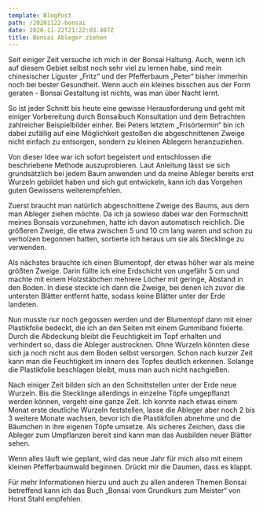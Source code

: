 ```yaml
---
template: BlogPost
path: /20201122-bonsai
date: 2020-11-22T21:22:03.407Z
title: Bonsai Ableger ziehen
---
```

Seit einiger Zeit versuche ich mich in der Bonsai Haltung. Auch, wenn ich auf diesem Gebiet selbst noch sehr viel zu lernen habe, sind mein chinesischer Liguster „Fritz“ und der Pfefferbaum „Peter“ bisher immerhin noch bei bester Gesundheit. Wenn auch ein kleines bisschen aus der Form geraten - Bonsai Gestaltung ist nichts, was man über Nacht lernt.

So ist jeder Schnitt bis heute eine gewisse Herausforderung und geht mit einiger Vorbereitung durch Bonsaibuch Konsultation und dem Betrachten zahlreicher Beispielbilder einher. Bei Peters letztem „Frisörtermin“ bin ich dabei zufällig auf eine Möglichkeit gestoßen die abgeschnittenen Zweige nicht einfach zu entsorgen, sondern zu kleinen Ablegern heranzuziehen. 

Von dieser Idee war ich sofort begeistert und entschlossen die beschriebene Methode auszuprobieren. Laut Anleitung lässt sie sich grundsätzlich bei jedem Baum anwenden und da meine Ableger bereits erst Wurzeln gebildet haben und sich gut entwickeln, kann ich das Vorgehen guten Gewissens weiterempfehlen. 

Zuerst braucht man natürlich abgeschnittene Zweige des Baums, aus dem man Ableger ziehen möchte. Da ich ja sowieso dabei war den Formschnitt meines Bonsais vorzunehmen, hatte ich davon automatisch reichlich. Die größeren Zweige, die etwa zwischen 5 und 10 cm lang waren und schon zu verholzen begonnen hatten, sortierte ich heraus um sie als Stecklinge zu verwenden. 

Als nächstes brauchte ich einen Blumentopf, der etwas höher war als meine größten Zweige. Darin füllte ich eine Erdschicht von ungefähr 5 cm und machte mit einem Holzstäbchen mehrere Löcher mit geringe, Abstand in den Boden. In diese steckte ich dann die Zweige, bei denen ich zuvor die untersten Blätter entfernt hatte, sodass keine Blätter unter der Erde landeten.

Nun musste nur noch gegossen werden und der Blumentopf dann mit einer Plastikfolie bedeckt, die ich an den Seiten mit einem Gummiband fixierte. Durch die Abdeckung bleibt die Feuchtigkeit im Topf erhalten und verhindert so, dass die Ableger austrocknen. Ohne Wurzeln könnten diese sich ja noch nicht aus dem Boden selbst versorgen. Schon nach kurzer Zeit kann man die Feuchtigkeit im innern des Topfes deutlich erkennen. Solange die Plastikfolie beschlagen bleibt, muss man auch nicht nachgießen.

Nach einiger Zeit bilden sich an den Schnittstellen unter der Erde neue Wurzeln. Bis die Stecklinge allerdings in einzelne Töpfe umgepflanzt werden können, vergeht eine ganze Zeit. Ich konnte nach etwas einem Monat erste deutliche Wurzeln feststellen, lasse die Ableger aber noch 2 bis 3 weitere Monate wachsen, bevor ich die Plastikfolien abnehme und die Bäumchen in ihre eigenen Töpfe umsetze. Als sicheres Zeichen, dass die Ableger zum Umpflanzen bereit sind kann man das Ausbilden neuer Blätter sehen. 

Wenn alles läuft wie geplant, wird das neue Jahr für mich also mit einem kleinen Pfefferbaumwald beginnen. Drückt mir die Daumen, dass es klappt. 

Für mehr Informationen hierzu und auch zu allen anderen Themen Bonsai betreffend kann ich das Buch „Bonsai vom Grundkurs zum Meister“ von Horst Stahl empfehlen.
